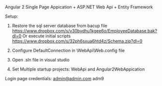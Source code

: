 Angular 2 Single Page Appication + ASP.NET Web Api + Entity Framework

Setup:

1) Restore the sql server database from bacup file https://www.dropbox.com/s/v30bydhu1kgee6o/EmployeeDatabase.bak?dl=0
Or execute initial scripts https://www.dropbox.com/s/32ph6sxua6htd4z/Schema.zip?dl=0

2) Configure DefaultConnection in \WebApi\Web.config file

3) Open .sln file in visual studio 

4) Set Multiple startup projects: WebApi and Angular2WebAppication

Login page credentials:  admin@admin.com     adm9    

